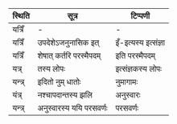 | स्थिति | सूत्र | टिप्पणी |
| ----- | ------- | ------ |
| यत्रिँ | - | - |
| यत्रिँ | उपदेशेऽजनुनासिक इत् | इँ-इत्यस्य इत्संज्ञा |
| यत्रिँ | शेषात् कर्तरि परस्मैपदम् | इति परस्मैपदम् |
| यत्र् | तस्य लोपः | इत्संज्ञकस्य लोपः |
| यन्त्र् | इदितो नुम् धातोः | नुमागामः |
| यंत्र् | नश्चापदान्तस्य झलि | अनुस्वारः |
| यन्त्र् | अनुस्वारस्य ययि परसवर्णः | परसवर्णः |
